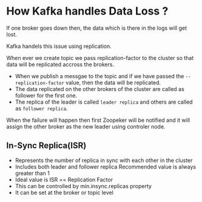 # How Kafka handles Data Loss ?

If one broker goes down then, the data which is there in the logs will get lost.

Kafka handels this issue using replication.

When ever we create topic we pass replication-factor to the cluster so that data will be replicated accross the brokers.

- When we publish a messgae to the topic and if we have passed the `--replication-factor` value, then the 
  data will be replicated.
- The data replicated on the other brokers of the cluster are called as follower for the first one.
- The replica of the leader is called `leader replica` and others are called as `follower replica`.

When the failure will happen then first Zoopeker will be notified and it will assign the other broker as the new leader using controler node.

## In-Sync Replica(ISR)
- Represents the number of replica in sync with each other in the cluster
- Includes both leader and follower replica Recommended value is always greater than 1
- Ideal value is ISR == Replication Factor
- This can be controlled by min.insync.replicas property
- It can be set at the broker or topic level

